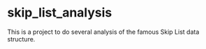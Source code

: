 # skip_list_analysis
This is a project to do several analysis of the famous Skip List data structure.
